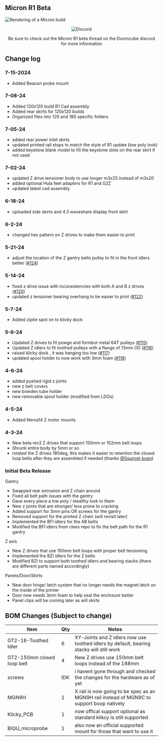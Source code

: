 ## Micron R1 Beta 
![Rendering of a Micron build](https://github.com/PrintersForAnts/Micron/assets/12398294/9f905930-95b1-47f4-a604-515db16e991e)

<p align="center">
<img alt="Discord" src="https://img.shields.io/discord/825469421346226226?style=for-the-badge&logo=discord&logoColor=%2344d62c&label=Discord&labelColor=%2363666a&color=%2344d62c&link=https%3A%2F%2Fdiscord.gg%2Fdoomcube">
</p>

<p align="center">
Be sure to check out the Micron R1 beta thread on the Doomcube discord for more information 
</p>

## Change log ##

### 7-15-2024
* Added Beacon probe mount

### 7-08-24
* Added 120x120 build R1 Cad assembly
* Added rear skirts for 120x120 builds 
* Organized files into 120 and 180 specific folders 

### 7-05-24
* added rear power inlet skirts
* updated printed rail stops to match the style of R1 update (low poly look)
* added keystone blank model to fill the keystone slots on the rear skirt if not used 

### 7-02-24
* updated Z drive tensioner body to use longer m3x25 instead of m3x20
* added optional Hula feet adapters for R1 and G2Z
* updated latest cad assembly

### 6-18-24
* uploaded side skirts and 4.3 waveshare display front skirt

### 6-2-24
* changed hex pattern on Z drives to make them easier to print 

### 5-21-24
* adjust the location of the Z gantry belts pulley to fit in the front idlers better ([#124](https://github.com/PrintersForAnts/Micron/issues/124))

### 5-14-24
* fixed z drive issue with inconsistencies with both A and B z drives ([#120](https://github.com/PrintersForAnts/Micron/issues/120))
* updated z tensioner bearing overhang to be easier to print ([#122](https://github.com/PrintersForAnts/Micron/issues/122))

### 5-7-24
* Added ziptie spot on to klicky dock

### 5-6-24
 * Updated Z drives to fit powge and formbot metal 64T pulleys ([#115](https://github.com/PrintersForAnts/Micron/issues/115))
 * Updated Z idlers to fit toothed pulleys with a flange of 13mm OD ([#116](https://github.com/PrintersForAnts/Micron/issues/116))
 * raised klicky dock , it was hanging too low ([#117](https://github.com/PrintersForAnts/Micron/issues/117))
 * updated spool holder to now work with 3mm foam ([#118](https://github.com/PrintersForAnts/Micron/issues/118))

### 4-6-24
 * added pushed rigid z joints
 * new z belt covers
 * new bowden tube holder
 * new removable spool holder (modified from LDOs)

### 4-5-24
  *  Added Nema14 Z motor mounts

### 4-3-24
  * New beta rev2 Z drives that support 150mm or 152mm belt loops
  * Shrunk entire body by 5mm or so
  * rotated the Z drives 180deg, this makes it easier to retention the closed loop belts after they are assembled if needed (thanks [@Squirrel-brain](https://github.com/Squirrel-brain)) 


### Initial Beta Release
Gantry 
  * Swapped rear extrusion and Z chain around
  * Fixed all belt path issues with the gantry
  * Gave every piece a low poly / stealthy look to them
  * New z joints that are stronger/ less prone to cracking
  * Added support for 3mm pins OR screws for the gantry
  * Removed support for the printed Z chain (will revisit later)
  * Implemented the BFI idlers for the AB belts
  * Modified the BFI idlers from clees repo to fix the belt path for the R1 gantry 
    
Z axis
  * New Z drives that use 150mm belt loops with proper belt tensioning 
  * Implemented the BZI idlers for the Z belts
  * Modified BZI to support both toothed idlers and bearing stacks (there are different parts named accordingly)
    

Panels/Door/Skirts
  * New door hinge/ latch system that no longer needs the magnet latch on the inside of the printer
  * Door now needs 3mm foam to help seal the enclosure better
  * Panel clips will be coming later as will skirts




## BOM Changes (Subject to change)
Item  |Qty | Notes
 ----|----|----|
GT2-16-Toothed Idler | 6 | XY-Joints and Z idlers now use toothed idlers by default, bearing stacks will still work 
GT2-150mm closed loop belt | 4 | New Z drives use 150mm belt loops instead of the 188mm 
screws | IDK | i havent gone through and checked the changes for the hardware as of yet 
MGN9H | 1 | X rail is now going to be spec as an MGN9H rail instead of MGN9C to support boop natively 
Klicky_PCB | 1 | now offical support optional as standard klikcy is still supported 
BIQU_microprobe | 1 | also now an official supported mount for those that want to use it 








